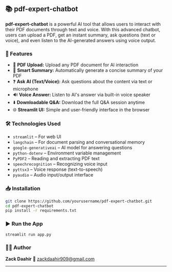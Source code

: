 ## 📚 pdf-expert-chatbot

**pdf-expert-chatbot** is a powerful AI tool that allows users to interact with their PDF documents through text and voice. With this advanced chatbot, users can upload a PDF, get an instant summary, ask questions (text or voice), and even listen to the AI-generated answers using voice output.

### 🚀 Features

* 📄 **PDF Upload:** Upload any PDF document for AI interaction
* 🧠 **Smart Summary:** Automatically generate a concise summary of your PDF
* ❓ **Ask AI (Text/Voice):** Ask questions about the content via text or microphone
* 🔊 **Voice Answer:** Listen to AI's answer via built-in voice speaker
* ⬇️ **Downloadable Q\&A:** Download the full Q\&A session anytime
* 🌐 **Streamlit UI:** Simple and user-friendly interface in the browser

### 🛠️ Technologies Used

* `streamlit` – For web UI
* `langchain` – For document parsing and conversational memory
* `google-generativeai` – AI model for answering questions
* `python-dotenv` – Environment variable management
* `PyPDF2` – Reading and extracting PDF text
* `speechrecognition` – Recognizing voice input
* `pyttsx3` – Voice response (text-to-speech)
* `pyaudio` – Audio input/output interface

### 📥 Installation

```bash
git clone https://github.com/yourusername/pdf-expert-chatbot.git
cd pdf-expert-chatbot
pip install -r requirements.txt
```

### ▶️ Run the App

```bash
streamlit run app.py
```

### 👨‍💻 Author

**Zack Daahir**
📧 [zackdaahir909@gmail.com](mailto:zackdaahir909@gmail.com)

---

